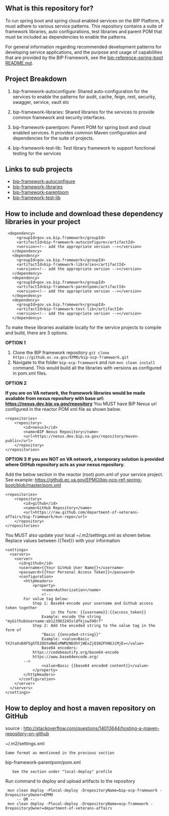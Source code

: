 ## What is this repository for?

To run spring boot and spring cloud enabled services on the BIP Platform, it must adhere to various service patterns. This repository contains a suite of framework libraries, auto configurations, test libraries and parent POM that must be included as dependencies to enable the patterns.

For general information regarding recommended development patterns for developing service applications, and the purpose and usage of capabilities that are provided by the BIP Framework, see the [bip-reference-spring-boot README.md](https://github.ec.va.gov/EPMO/bip-ocp-ref-spring-boot).

## Project Breakdown

1. bip-framework-autoconfigure: Shared auto-configuration for the services to enable the patterns for audit, cache, feign, rest, security, swagger, service, vault etc

1. bip-framework-libraries: Shared libraries for the services to provide common framework and security interfaces. 

1. bip-framework-parentpom: Parent POM for spring boot and cloud enabled services. It provides common Maven configuration and dependencies for the suite of projects.

1. bip-framework-test-lib: Test library framework to support functional testing for the services

## Links to sub projects

* [bip-framework-autoconfigure](bip-framework-autoconfigure/README.md)
* [bip-framework-libraries](bip-framework-libraries/README.md)
* [bip-framework-parentpom](bip-framework-parentpom/README.md)
* [bip-framework-test-lib](bip-framework-test-lib/README.md)

## How to include and download these dependency libraries in your project

     <dependency>
         <groupId>gov.va.bip.framework</groupId>
         <artifactId>bip-framework-autoconfigure</artifactId>
         <version><!-- add the appropriate version --></version>
       </dependency>
       <dependency>
         <groupId>gov.va.bip.framework</groupId>
         <artifactId>bip-framework-libraries</artifactId>
         <version><!-- add the appropriate version --></version>
       </dependency>
       <dependency>
         <groupId>gov.va.bip.framework</groupId>
         <artifactId>bip-framework-parentpom</artifactId>
         <version><!-- add the appropriate version --></version>
       </dependency>
       <dependency>
         <groupId>gov.va.bip.framework</groupId>
         <artifactId>bip-framework-test-lib</artifactId>
         <version><!-- add the appropriate version --></version>
       </dependency>

To make these libraries available locally for the service projects to compile and build, there are 3 options.

**OPTION 1**

1. Clone the BIP framework repository `git clone https://github.ec.va.gov/EPMO/bip-ocp-framework.git`
1. Navigate to the folder `bip-ocp-framework` and run `mvn clean install` command. This would build all the libraries with versions as configured in pom.xml files.

**OPTION 2**

**If you are on VA network, the framework libraries would be made available from nexus repository with base url: https://nexus.dev.bip.va.gov/repository** You MUST have BIP Nexus url configured in the reactor POM xml file as shown below.
    
	<repositories>
		<repository>
			<id>nexus3</id>
			<name>BIP Nexus Repository</name>
			<url>https://nexus.dev.bip.va.gov/repository/maven-public</url>
		</repository>
	</repositories>
	
**OPTION 3**
**If you are NOT on VA network, a temporary solution is provided where GitHub repository acts as your nexus repository.**

Add the below section in the reactor (root) pom.xml of your service project. See example: https://github.ec.va.gov/EPMO/bip-ocp-ref-spring-boot/blob/master/pom.xml
 
	<repositories>
		<repository>
			<id>github</id>
			<name>GitHub Repository</name>
			<url>https://raw.github.com/department-of-veterans-affairs/bip-framework/mvn-repo</url>
		</repository>
	</repositories>
	
You MUST also update your local ~/.m2/settings.xml as shown below. Replace values between {{Text}} with your information

	<settings>
	  <servers>
	    <server>
	      <id>github</id>
	      <username>{{Your GitHub User Name}}</username>
	      <password>{{Your Personal Access Token}}</password>
	      <configuration>
        	<httpHeaders>
	          	<property>
	            	<name>Authorization</name>
	            	<!--
			For value tag below:
				Step 1: Base64-encode your username and Github access token together
				        in the form: {{username}}:{{access_token}}
					Example: encode the string "myGithubUsername:ab123983245sldfkjsw398r7"
				Step 2: Add the encoded string to the value tag in the form of
					"Basic {{encoded-string}}"
					Example: <value>Basic YXJtaXvB4F5ghTE2OGYwNmExMWM2NDdhYjWExZjQ1N2FhNGJiMjE=</value>
	            	Base64 encoders:
				https://codebeautify.org/base64-encode
				https://www.base64encode.org/
			-->
	            	<value>Basic {{base64 encoded content}}</value>
	          	</property>
        	</httpHeaders>
          </configuration>
	    </server>
	  </servers>
	</settings>

## How to deploy and host a maven repository on GitHub

source : http://stackoverflow.com/questions/14013644/hosting-a-maven-repository-on-github

~/.m2/settings.xml
	
	Same format as mentioned in the previous section 

bip-framework-parentpom/pom.xml
      
       See the section under "local-deploy" profile
	
Run command to deploy and upload artifacts to the repository
	
     mvn clean deploy -Plocal-deploy -DrepositoryName=bip-ocp-framework -DrepositoryOwner=EPMO 
         -- OR --
     mvn clean deploy -Plocal-deploy -DrepositoryName=ocp-framework -DrepositoryOwner=department-of-veterans-affairs
